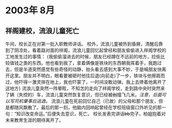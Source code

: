 # 2003年 8月

## 祥阁建校，流浪儿童死亡

午间，校长正在对第一批入职教师讲话。
校外，流浪儿童被热到昏厥，清醒后靠到了阴凉处，看着路对面的祥阁，流浪儿童回忆起曾经和朋友偷偷进入祥阁学校的工地发生过的事情： 
{我偷偷溜进去的时候，朋友已经蹲在不远前的地方，捡些比较值钱之类的东西。他也看到我了，拿着俩像是铁块的东西朝我挥着手，我跑过去，但是半道突然感觉有些奇怪的动静，抬头看去感到大事不妙，于是喊朋友快离开这里。朋友并不明白，眼看要被砸时他往后退(向前走)了一步，铁块与他擦肩而过，他吓得一激灵摔在地上，我也吓蒙了，一时间没敢动弹。我上去搀着他离开了这地方} 
流浪儿童突然一阵晕眩，不知怎的走向了祥阁学校，走到路中央时突然来了辆（失控的）车，流浪儿童突然恢复意识，但已经被~~创~~撞飞几米。_注意，后面可以写司机肇事后逃逸。_ 流浪儿童在死前回忆自己（已故）的父母和那个朋友，但是都随风飘散了。最后的那一刻，他脑内回响起曾经在学校班级窗口外听见的那一句：“知识改变命运。”后便失去意识，死亡。 
校长发表完讲话~~bb完了~~，柏姐抱着对未来教育生涯的期待离开了。